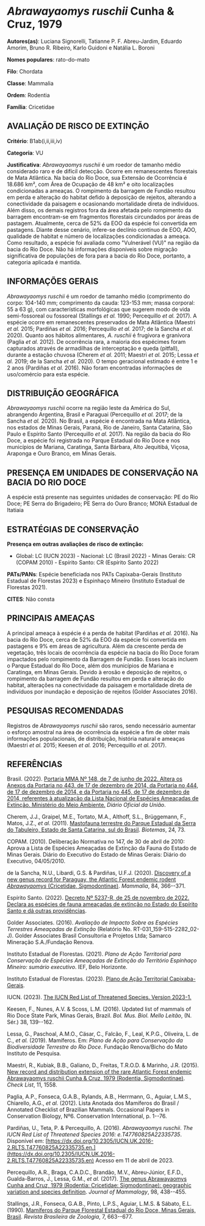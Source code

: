 # *Abrawayaomys ruschii* Cunha & Cruz, 1979

**Autores(as)**: Luciana Signorelli, Tatianne P. F. Abreu-Jardim, Eduardo Amorim, Bruno R. Ribeiro, Karlo Guidoni e Natália L. Boroni

**Nomes populares**: rato-do-mato

**Filo**: Chordata

**Classe**: Mammalia

**Ordem**: Rodentia

**Família**: Cricetidae

## AVALIAÇÃO DE RISCO DE EXTINÇÃO

**Critério**: B1ab(i,ii,iii,iv)

**Categoria**: VU

**Justificativa**: *Abrawayaomys ruschii* é um roedor de tamanho médio considerado raro e de difícil detecção. Ocorre em remanescentes florestais de Mata Atlântica. Na bacia do Rio Doce, sua Extensão de Ocorrência é 18.686 km², com Área de Ocupação de 48 km² e oito localizações condicionadas a ameaças. O rompimento da barragem de Fundão resultou em perda e alteração do habitat defido à deposição de rejeitos, alterando a conectividade da paisagem e ocasionando mortalidade direta de indivíduos. Além disso, os demais registros fora da área afetada pelo rompimento da barragem encontram-se em fragmentos florestais circundados por áreas de pastagem. Atualmente, cerca de 52% da EOO da espécie foi convertida em pastagens. Diante desse cenário, infere-se declínio contínuo de EOO, AOO, qualidade de habitat e número de localizações condicionadas a ameaça. Como resultado, a espécie foi avaliada como "Vulnerável (VU)" na região da bacia do Rio Doce. Não há
informações disponíveis sobre migração significativa de populações de fora para a bacia do Rio Doce, portanto, a categoria aplicada é mantida.

## INFORMAÇÕES GERAIS

*Abrawayaomys ruschii* é um roedor de tamanho médio (comprimento do corpo: 104-140 mm; comprimento da cauda: 123-153 mm; massa corporal: 55 a 63 g), com características morfológicas que sugerem modo de vida semi-fossoreal ou fossoreal (Stallings *et al.* 1990; Percequillo *et al.* 2017). A espécie ocorre em remanescentes preservados de Mata Atlântica (Maestri *et al.* 2015; Pardiñas *et al.* 2016; Percequillo *et al.* 2017; de la Sancha *et al.* 2020). Quanto aos hábitos alimentares, *A. ruschii* é frugívora e granívora (Paglia *et al.* 2012). De ocorrência rara, a maioria dos espécimes foram capturados através de armadilhas de interceptação e queda (pitfall), durante a estação chuvosa (Cherem *et al.* 2011; Maestri *et al.* 2015; Lessa *et al.* 2019; de la Sancha *et al.* 2020). O tempo geracional estimado é entre 1 e 2 anos (Pardiñas *et al.* 2016). Não foram encontradas informações de uso/comércio para esta espécie.

## DISTRIBUIÇÃO GEOGRÁFICA

*Abrawayaomys ruschii* ocorre na região leste da América do Sul, abrangendo Argentina, Brasil e Paraguai (Percequillo *et al.* 2017; de la Sancha *et al.* 2020). No Brasil, a espécie é encontrada na Mata Atlântica, nos estados de Minas Gerais, Paraná, Rio de Janeiro, Santa Catarina, São Paulo e Espírito Santo (Percequillo *et al.* 2017). Na região da bacia do Rio Doce, a espécie foi registrada no Parque Estadual do Rio Doce e nos municípios de Mariana, Caratinga, Santa Bárbara, Alto Jequitibá, Viçosa, Araponga e Ouro Branco, em Minas Gerais.

## PRESENÇA EM UNIDADES DE CONSERVAÇÃO NA BACIA DO RIO DOCE

A espécie está presente nas seguintes unidades de conservação: PE do Rio Doce; PE Serra do Brigadeiro; PE Serra do Ouro Branco; MONA Estadual de Itatiaia

## ESTRATÉGIAS DE CONSERVAÇÃO

**Presença em outras avaliações de risco de extinção:**

-   Global: LC (IUCN 2023) -   Nacional: LC (Brasil 2022) -   Minas Gerais: CR (COPAM 2010) -   Espírito Santo: CR (Espírito Santo 2022)

**PATs/PANs**: Espécie beneficiada nos PATs Capixaba-Gerais (Instituto Estadual de Florestas 2023) e Espinhaço Mineiro (Instituto Estadual de Florestas 2021).

**CITES**: Não consta

## PRINCIPAIS AMEAÇAS

A principal ameaça à espécie é a perda de habitat (Pardiñas *et al.* 2016). Na bacia do Rio Doce, cerca de 52% da EOO da espécie foi convertida em pastagens e 9% em áreas de agricultura. Além da crescente perda de vegetação, três locais de ocorrência da espécie na bacia do Rio Doce foram impactados pelo rompimento da Barragem de Fundão. Esses locais incluem o Parque Estadual do Rio Doce, além dos municípios de Mariana e Caratinga, em Minas Gerais. Devido à erosão e deposição de rejeitos, o rompimento da barragem de Fundão resultou em perda e alteração do habitat, alterações na conectividade da paisagem e mortalidade direta de indivíduos por inundação e deposição de rejeitos (Golder Associates 2016).

## PESQUISAS RECOMENDADAS

Registros de *Abrawayaomys ruschii* são raros, sendo necessário aumentar o esforço amostral na área de ocorrência da espécie a fim de obter mais informações populacionais, de distribuição, história natural e ameaças (Maestri *et al.* 2015; Keesen *et al.* 2016; Percequillo *et al.* 2017).

## REFERÊNCIAS

Brasil. (2022). [Portaria MMA Nº 148, de 7 de junho de 2022. Altera os Anexos da Portaria no 443, de 17 de dezembro de 2014, da Portaria no 444, de 17 de dezembro de 2014, e da Portaria no 445, de 17 de dezembro de 2014, referentes à atualização da Lista Nacional de Espécies Ameaçadas de Extinção. Ministério do Meio Ambiente.](https://in.gov.br/en/web/dou/-/portaria-mma-n-148-de-7-de-junho-de-2022-406272733) *Diário Oficial da União*.

Cherem, J.J., Graipel, M.E., Tortato, M.A., Althoff, S.L., Brüggemann, F., Matos, J.Z., *et al.* (2011). [Mastofauna terrestre do Parque Estadual da Serra do Tabuleiro, Estado de Santa Catarina, sul do Brasil](https://doi.org/10.5007/2175-7925.2011v24n3p73). *Biotemas*, 24, 73.

COPAM. (2010). Deliberação Normativa no 147, de 30 de abril de 2010: Aprova a Lista de Espécies Ameaçadas de Extinção da Fauna do Estado de Minas Gerais. Diário do Executivo do Estado de Minas Gerais: Diário do Executivo, 04/05/2010.

de la Sancha, N.U., Libardi, G.S. & Pardiñas, U.F.J. (2020). [Discovery of a new genus record for Paraguay, the Atlantic Forest endemic rodent *Abrawayaomys* (Cricetidae, Sigmodontinae)](https://doi.org/10.1515/mammalia-2019-0093). *Mammalia*, 84, 366--371.

Espírito Santo. (2022). [Decreto Nº 5237-R, de 25 de novembro de 2022.  Declara as espécies de fauna ameaçadas de extinção no Estado do Espírito Santo e dá outras providências](https://iema.es.gov.br/Media/iema/FAUNA/Decreto%205237-R_2022_25-Nov%20-%20Fauna%20(s-peixes)%20-%20Lista%20de%20Esp%C3%A9cies%20Amea%C3%A7adas%20de%20Extin%C3%A7%C3%A3o.pdf).

Golder Associates. (2016). *Avaliação de Impacto Sobre as Espécies Terrestres Ameaçadas de Extinção* (Relatório No.  RT-031_159-515-2282_02-J). Golder Associates Brasil Consultoria e Projetos Ltda; Samarco Mineração S.A./Fundação Renova.

Instituto Estadual de Florestas. (2021). *Plano de Ação Territorial para Conservação de Espécies Ameaçadas de Extinção do Território Espinhaço Mineiro: sumário executivo*. IEF, Belo Horizonte.

Instituto Estadual de Florestas. (2023). [Plano de Ação Territorial Capixaba-Gerais](http://www.ief.mg.gov.br/biodiversidade/-planodeacaoterritorialcapixabagerais).

IUCN. (2023). [The IUCN Red List of Threatened Species. Version 2023-1.](https://www.iucnredlist.org.)

Keesen, F., Nunes, A.V. & Scoss, L.M. (2016). Updated list of mammals of Rio Doce State Park, Minas Gerais, Brazil. *Bol. Mus. Biol. Mello Leitão*, (N. Sér.) 38, 139--162.

Lessa, G., Paschoal, A.M.O., Cäsar, C., Falcão, F., Leal, K.P.G., Oliveira, L. de C., *et al.* (2019). Mamíferos. Em: *Plano de Ação para Conservação da Biodiversidade Terrestre do Rio Doce*. Fundação Renova/Bicho do Mato Instituto de Pesquisa.

Maestri, R., Kubiak, B.B., Galiano, D., Freitas, T.R.O.D. & Marinho, J.R. (2015). [New record and distribution extension of the rare Atlantic Forest endemic Abrawayaomys ruschii Cunha &amp; Cruz, 1979 (Rodentia, Sigmodontinae)](https://doi.org/10.15560/11.2.1558). *Check List*, 11, 1558.

Paglia, A.P., Fonseca, G.A.B., Rylands, A.B., Herrmann, G., Aguiar, L.M.S., Chiarello, A.G., *et al.* (2012). Lista Anotada dos Mamíferos do Brasil / Annotated Checklist of Brazilian Mammals. Occasional Papers in Conservation Biology, Nº6. Conservation International, p. 1--76.

Pardiñas, U., Teta, P. & Percequillo, A. (2016). *Abrawayaomys ruschii*.  *The IUCN Red List of Threatened Species 2016: e.T47760825A22335735*.  Disponível em: [https://dx.doi.org/10.2305/IUCN.UK.2016-2.RLTS.T47760825A22335735.en.](https://dx.doi.org/10.2305/IUCN.UK.2016-2.RLTS.T47760825A22335735.en) Acesso em 11 de abril de 2023.

Percequillo, A.R., Braga, C.A.D.C., Brandão, M.V., Abreu-Júnior, E.F.D., Gualda-Barros, J., Lessa, G.M., *et al.* (2017). [The genus Abrawayaomys Cunha and Cruz, 1979 (Rodentia: Cricetidae: Sigmodontinae): geographic variation and species definition](https://doi.org/10.1093/jmammal/gyw228). *Journal of Mammalogy*, 98, 438--455.

Stallings, J.R., Fonseca, G.A.B., Pinto, L.P.S., Aguiar, L.M.S. & Sábato, E.L. (1990). [Mamíferos do Parque Florestal Estadual do Rio Doce, Minas Gerais, Brasil](https://doi.org/10.1590/S0101-81751990000400022). *Revista Brasileira de Zoologia*, 7, 663--677.
